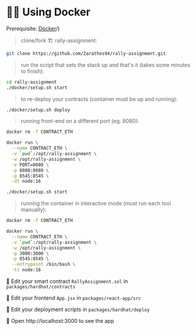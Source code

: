 # 🏄‍♂️ Using Docker

Prerequisite: [Docker](https://docs.docker.com/engine/install/)/)

> clone/fork 🏗 rally-assignment:

```bash
git clone https://github.com/Zarathos94/rally-assignment.git
```

> run the script that sets the stack up and that's it (takes some minutes to finish):

```bash
cd rally-assignment
./docker/setup.sh start
```

> to re-deploy your contracts (container must be up and running):

```bash
./docker/setup.sh deploy
```

> running front-end on a different port (eg. 8080):

```bash
docker rm -f CONTRACT_ETH

docker run \
  --name CONTRACT_ETH \
  -v `pwd`:/opt/rally-assignment \
  -w /opt/rally-assignment \
  -e PORT=8080 \
  -p 8080:8080 \
  -p 8545:8545 \
  -dt node:16

./docker/setup.sh start
```

> running the container in interactive mode (must run each tool manually):

```bash
docker rm -f CONTRACT_ETH

docker run \
  --name CONTRACT_ETH \
  -v `pwd`:/opt/rally-assignment \
  -w /opt/rally-assignment \
  -p 3000:3000 \
  -p 8545:8545 \
  --entrypoint /bin/bash \
  -ti node:16
```

🔏 Edit your smart contract `RallyAssignment.sol` in `packages/hardhat/contracts`

📝 Edit your frontend `App.jsx` in `packages/react-app/src`

💼 Edit your deployment scripts in `packages/hardhat/deploy`

📱 Open http://localhost:3000 to see the app
